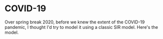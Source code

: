 # COVID-19
Over spring break 2020, before we knew the extent of the COVID-19 pandemic, I thought I'd try to model it using a classic SIR model. Here's the model.
